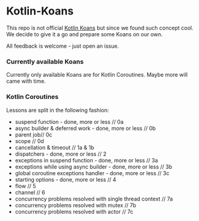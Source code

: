 # Kotlin-Koans

This repo is not official [Kotlin Koans](https://kotlinlang.org/docs/tutorials/koans.html)
but since we found such concept cool.
We decide to give it a go and prepare some Koans on our own.

All feedback is welcome - just open an issue.

### Currently available Koans
Currently only available Koans are for Kotlin Coroutines.
Maybe more will came with time.

### Kotlin Coroutines
Lessons are split in the following fashion:
- suspend function - done, more or less // 0a
- async builder & deferred work - done, more or less // 0b
- parent job// 0c
- scope // 0d
- cancellation & timeout // 1a & 1b
- dispatchers - done, more or less // 2
- exceptions in suspend function - done, more or less // 3a
- exceptions while using async builder - done, more or less // 3b
- global coroutine exceptions handler - done, more or less // 3c
- starting options - done, more or less // 4
- flow // 5
- channel // 6
- concurrency problems resolved with single thread context // 7a
- concurrency problems resolved with mutex // 7b
- concurrency problems resolved with actor // 7c